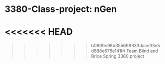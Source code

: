 # 3380-Class-project: nGen
<<<<<<< HEAD
=======

>>>>>>> b0609c98b355699333dace33e5d888e676e141f4
Team Blind and Brice Spring 3380 project
